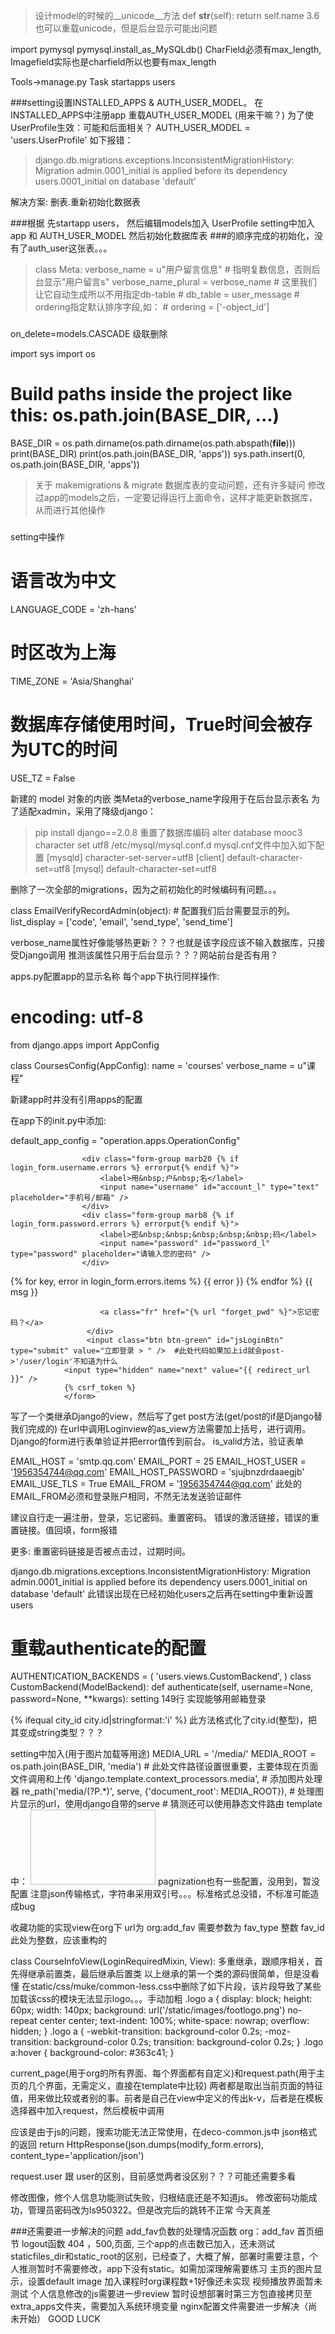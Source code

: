 >设计model的时候的__unicode__方法
def __str__(self):
    return self.name
   3.6也可以重载unicode，但是后台显示可能出问题

import pymysql
pymysql.install_as_MySQLdb()
CharField必须有max_length, Imagefield实际也是charfield所以也要有max_length

Tools->manage.py Task
startapps users

###setting设置INSTALLED_APPS & AUTH_USER_MODEL。
在INSTALLED_APPS中注册app
重载AUTH_USER_MODEL (用来干嘛？) 为了使UserProfile生效：可能和后面相关？
AUTH_USER_MODEL = 'users.UserProfile'
如下报错：
>django.db.migrations.exceptions.InconsistentMigrationHistory: Migration
admin.0001_initial is applied before its dependency users.0001_initial on
database 'default'

解决方案: 删表.重新初始化数据表

###根据
先startapp users，
然后编辑models加入 UserProfile
setting中加入app 和 AUTH_USER_MODEL
然后初始化数据库表
###的顺序完成的初始化，没有了auth_user这张表。。。

>    class Meta:
        verbose_name = u"用户留言信息"
         # 指明复数信息，否则后台显示"用户留言s"
        verbose_name_plural = verbose_name
         # 这里我们让它自动生成所以不用指定db-table
        # db_table = user_message
         # ordering指定默认排序字段,如：
        # ordering = ['-object_id']
###

 on_delete=models.CASCADE 级联删除
 
 import sys
import os

# Build paths inside the project like this: os.path.join(BASE_DIR, ...)
BASE_DIR = os.path.dirname(os.path.dirname(os.path.abspath(__file__)))
print(BASE_DIR)
print(os.path.join(BASE_DIR, 'apps'))
sys.path.insert(0, os.path.join(BASE_DIR, 'apps'))

>关于 makemigrations & migrate 数据库表的变动问题，还有许多疑问
修改过app的models之后，一定要记得运行上面命令，这样才能更新数据库，从而进行其他操作
###
setting中操作
# 语言改为中文
LANGUAGE_CODE = 'zh-hans'
# 时区改为上海
TIME_ZONE = 'Asia/Shanghai'
# 数据库存储使用时间，True时间会被存为UTC的时间
USE_TZ = False

新建的 model 对象的内嵌 类Meta的verbose_name字段用于在后台显示表名
为了适配xadmin，采用了降级django：
>pip install django==2.0.8
重置了数据库编码
alter database mooc3 character set utf8
/etc/mysql/mysql.conf.d mysql.cnf文件中加入如下配置
[mysqld]
character-set-server=utf8 
[client]
default-character-set=utf8 
[mysql]
default-character-set=utf8

删除了一次全部的migrations，因为之前初始化的时候编码有问题。。。

class EmailVerifyRecordAdmin(object):
    # 配置我们后台需要显示的列。
    list_display = ['code', 'email', 'send_type', 'send_time']

verbose_name属性好像能够热更新？？？也就是该字段应该不输入数据库，只接受Django调用
推测该属性只用于后台显示？？？网站前台是否有用？

apps.py配置app的显示名称
每个app下执行同样操作:

# encoding: utf-8
from django.apps import AppConfig


class CoursesConfig(AppConfig):
    name = 'courses'
    verbose_name = u"课程"

新建app时并没有引用apps的配置

在app下的init.py中添加:

default_app_config = "operation.apps.OperationConfig"

> <form action="{% url 'login' %}" method="post" autocomplete="off">
                    <div class="form-group marb20 {% if login_form.username.errors %} errorput{% endif %}">
                        <label>用&nbsp;户&nbsp;名</label>
                        <input name="username" id="account_l" type="text" placeholder="手机号/邮箱" />
                    </div>
                    <div class="form-group marb8 {% if login_form.password.errors %} errorput{% endif %}">
                        <label>密&nbsp;&nbsp;&nbsp;&nbsp;&nbsp;码</label>
                        <input name="password" id="password_l" type="password" placeholder="请输入您的密码" />
                    </div>
<div class="error btns login-form-tips" id="jsLoginTips">
{% for key, error in login_form.errors.items %}
{{ error }}
{% endfor %}
{{ msg }}</div>
                     <div class="auto-box marb38">

                        <a class="fr" href="{% url "forget_pwd" %}">忘记密码？</a>
                     </div>
                     <input class="btn btn-green" id="jsLoginBtn" type="submit" value="立即登录 > " />  #此处代码如果加上id就会post->'/user/login'不知道为什么                                  
                <input type="hidden" name="next" value="{{ redirect_url }}" />
                {% csrf_token %}
                </form>

写了一个类继承Django的view，然后写了get post方法(get/post的if是Django替我们完成的)
在url中调用Loginview的as_view方法需要加上括号，进行调用。
Django的form进行表单验证并把error值传到前台。
is_valid方法，验证表单


EMAIL_HOST = 'smtp.qq.com'
EMAIL_PORT = 25
EMAIL_HOST_USER = '1956354744@qq.com'
EMAIL_HOST_PASSWORD = 'sjujbnzdrdaaegjb'
EMAIL_USE_TLS = True
EMAIL_FROM = '1956354744@qq.com'
此处的EMAIL_FROM必须和登录账户相同，不然无法发送验证邮件

建议自行走一遍注册，登录，忘记密码。重置密码。
错误的激活链接，错误的重置链接。值回填，form报错

更多: 重置密码链接是否被点击过，过期时间。


django.db.migrations.exceptions.InconsistentMigrationHistory: Migration
admin.0001_initial is applied before its dependency users.0001_initial on
database 'default'
此错误出现在已经初始化users之后再在setting中重新设置users

# 重载authenticate的配置
AUTHENTICATION_BACKENDS = (
    'users.views.CustomBackend',
)
class CustomBackend(ModelBackend):
    def authenticate(self, username=None, password=None, **kwargs):
setting 149行   实现能够用邮箱登录

{% ifequal city_id city.id|stringformat:'i' %} 此方法格式化了city.id(整型)，把其变成string类型？？？

setting中加入(用于图片加载等用途)
MEDIA_URL = '/media/'
MEDIA_ROOT = os.path.join(BASE_DIR, 'media')  # 此处文件路径设置很重要，主要体现在页面文件调用和上传
'django.template.context_processors.media',  # 添加图片处理器
re_path('media/(?P<path>.*)', serve, {'document_root': MEDIA_ROOT}),  # 处理图片显示的url，使用django自带的serve # 猜测还可以使用静态文件路由
template中： <img width="200" height="120" class="scrollLoading" data-url="{{ MEDIA_URL }}{{ course_org.image }}"/>
pagnization也有一些配置，没用到，暂没配置
注意json传输格式，字符串采用双引号。。。标准格式总没错，不标准可能造成bug

收藏功能的实现view在org下   url为 org:add_fav  需要参数为  fav_type 整数 fav_id  此处为整数，应该重构的

class CourseInfoView(LoginRequiredMixin, View): 多重继承，跟顺序相关，首先得继承前置类，最后继承后置类
以上继承的第一个类的源码很简单，但是没看懂
在static/css/muke/common-less.css中删除了如下片段，该片段导致了某些加载该css的模块无法显示logo。。。手动加粗
.logo a {
    display: block;
    height: 60px;
    width: 140px;
    background: url('/static/images/footlogo.png') no-repeat center center;
    text-indent: 100%;
    white-space: nowrap;
    overflow: hidden;
}
.logo a {
    -webkit-transition: background-color 0.2s;
    -moz-transition: background-color 0.2s;
    transition: background-color 0.2s;
}
.logo a:hover {
    background-color: #363c41;
} 


current_page(用于org的所有界面、每个界面都有自定义)和request.path(用于主页的几个界面，无需定义，直接在template中比较)
两者都是取出当前页面的特征值，用来做比较或者别的事。前者是自己在view中定义的传出k-v，后者是在模板选择器中加入request，然后模板中调用

应该是由于js的问题，搜索功能无法正常使用，在deco-common.js中
json格式的返回
return HttpResponse(json.dumps(modify_form.errors), content_type='application/json')

request.user 跟 user的区别，目前感觉两者没区别？？？可能还需要多看

修改图像，修个人信息功能测试失败，归根结底还是不知道js。
修改密码功能成功，管理员密码改为ls950322。但是改完后的跳转不正常
今天真差

###还需要进一步解决的问题
add_fav负数的处理情况函数 org：add_fav
首页细节
logout函数
404 ，500,页面,
三个app的点击数已加入，还未测试
staticfiles_dir和static_root的区别，已经查了，大概了解，部署时需要注意，个人推测暂时不需要修改，app下没有static。如需加深理解需要练习
主页的图片显示，设置default image
加入课程时org课程数+1好像还未实现
视频播放界面暂未测试
个人信息修改的js需要进一步review
暂时设想部署时第三方包直接拷贝至extra_apps文件夹，需要加入系统环境变量
nginx配置文件需要进一步解决（尚未开始）
GOOD LUCK

